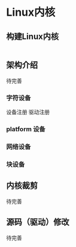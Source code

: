 # Linux内核

## 构建Linux内核

```shell

```

## 架构介绍
待完善
### 字符设备
设备注册
驱动注册
### platform 设备
### 网络设备
### 块设备
## 内核裁剪
待完善
## 源码（驱动）修改
待完善
